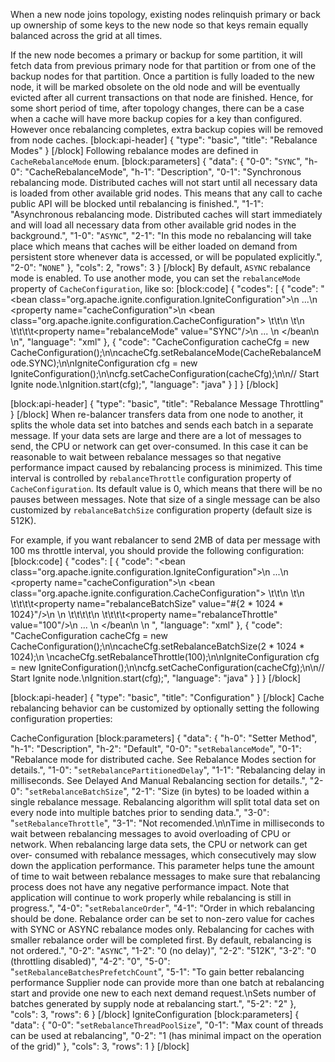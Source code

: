 When a new node joins topology, existing nodes relinquish primary or back up ownership of some keys to the new node so that keys remain equally balanced across the grid at all times.

If the new node becomes a primary or backup for some partition, it will fetch data from previous primary node for that partition or from one of the backup nodes for that partition. Once a partition is fully loaded to the new node, it will be marked obsolete on the old node and will be eventually evicted after all current transactions on that node are finished. Hence, for some short period of time, after topology changes, there can be a case when a cache will have more backup copies for a key than configured. However once rebalancing completes, extra backup copies will be removed from node caches.
[block:api-header]
{
  "type": "basic",
  "title": "Rebalance Modes"
}
[/block]
Following rebalance modes are defined in `CacheRebalanceMode` enum.
[block:parameters]
{
  "data": {
    "0-0": "`SYNC`",
    "h-0": "CacheRebalanceMode",
    "h-1": "Description",
    "0-1": "Synchronous rebalancing mode. Distributed caches will not start until all necessary data is loaded from other available grid nodes. This means that any call to cache public API will be blocked until rebalancing is finished.",
    "1-1": "Asynchronous rebalancing mode. Distributed caches will start immediately and will load all necessary data from other available grid nodes in the background.",
    "1-0": "`ASYNC`",
    "2-1": "In this mode no rebalancing will take place which means that caches will be either loaded on demand from persistent store whenever data is accessed, or will be populated explicitly.",
    "2-0": "`NONE`"
  },
  "cols": 2,
  "rows": 3
}
[/block]
By default, `ASYNC` rebalance mode is enabled. To use another mode, you can set the `rebalanceMode` property of `CacheConfiguration`, like so:
[block:code]
{
  "codes": [
    {
      "code": "<bean class=\"org.apache.ignite.configuration.IgniteConfiguration\">\n    ...\n    <property name=\"cacheConfiguration\">\n        <bean class=\"org.apache.ignite.configuration.CacheConfiguration\">          \t\t\n          \t<!-- Set synchronous rebalancing. -->\n    \t\t\t\t<property name=\"rebalanceMode\" value=\"SYNC\"/>\n            ... \n        </bean\n    </property>\n</bean>",
      "language": "xml"
    },
    {
      "code": "CacheConfiguration cacheCfg = new CacheConfiguration();\n\ncacheCfg.setRebalanceMode(CacheRebalanceMode.SYNC);\n\nIgniteConfiguration cfg = new IgniteConfiguration();\n\ncfg.setCacheConfiguration(cacheCfg);\n\n// Start Ignite node.\nIgnition.start(cfg);",
      "language": "java"
    }
  ]
}
[/block]

[block:api-header]
{
  "type": "basic",
  "title": "Rebalance Message Throttling"
}
[/block]
When re-balancer transfers data from one node to another, it splits the whole data set into batches and sends each batch in a separate message. If your data sets are large and there are a lot of messages to send, the CPU or network can get over-consumed. In this case it can be reasonable to wait between rebalance messages so that negative performance impact caused by rebalancing process is minimized. This time interval is controlled by `rebalanceThrottle` configuration property of  `CacheConfiguration`. Its default value is 0, which means that there will be no pauses between messages. Note that size of a single message can be also customized by `rebalanceBatchSize` configuration property (default size is 512K).

For example, if you want rebalancer to send 2MB of data per message with 100 ms throttle interval, you should provide the following configuration: 
[block:code]
{
  "codes": [
    {
      "code": "<bean class=\"org.apache.ignite.configuration.IgniteConfiguration\">\n    ...\n    <property name=\"cacheConfiguration\">\n        <bean class=\"org.apache.ignite.configuration.CacheConfiguration\">          \t\t\n          \t<!-- Set batch size. -->\n    \t\t\t\t<property name=\"rebalanceBatchSize\" value=\"#{2 * 1024 * 1024}\"/>\n \n    \t\t\t\t<!-- Set throttle interval. -->\n    \t\t\t\t<property name=\"rebalanceThrottle\" value=\"100\"/>\n            ... \n        </bean\n    </property>\n</bean> ",
      "language": "xml"
    },
    {
      "code": "CacheConfiguration cacheCfg = new CacheConfiguration();\n\ncacheCfg.setRebalanceBatchSize(2 * 1024 * 1024);\n            \ncacheCfg.setRebalanceThrottle(100);\n\nIgniteConfiguration cfg = new IgniteConfiguration();\n\ncfg.setCacheConfiguration(cacheCfg);\n\n// Start Ignite node.\nIgnition.start(cfg);",
      "language": "java"
    }
  ]
}
[/block]

[block:api-header]
{
  "type": "basic",
  "title": "Configuration"
}
[/block]
Cache rebalancing behavior can be customized by optionally setting the following configuration properties:

CacheConfiguration
[block:parameters]
{
  "data": {
    "h-0": "Setter Method",
    "h-1": "Description",
    "h-2": "Default",
    "0-0": "`setRebalanceMode`",
    "0-1": "Rebalance mode for distributed cache. See Rebalance Modes section for details.",
    "1-0": "`setRebalancePartitionedDelay`",
    "1-1": "Rebalancing delay in milliseconds. See Delayed And Manual Rebalancing section for details.",
    "2-0": "`setRebalanceBatchSize`",
    "2-1": "Size (in bytes) to be loaded within a single rebalance message. Rebalancing algorithm will split total data set on every node into multiple batches prior to sending data.",
    "3-0": "`setRebalanceThrottle`",
    "3-1": "Not recomended.\n\nTime in milliseconds to wait between rebalancing messages to avoid overloading of CPU or network. When rebalancing large data sets, the CPU or        network can get over-  consumed with rebalance messages, which consecutively may slow down the application performance. This parameter helps tune the amount of time to wait between rebalance messages to make sure that rebalancing process does not have any negative performance impact. Note that application will continue to work properly while rebalancing is still in progress.",
    "4-0": "`setRebalanceOrder`",
    "4-1": "Order in which rebalancing should be done. Rebalance order can be set to non-zero value for caches with SYNC or ASYNC rebalance modes only. Rebalancing for caches with smaller rebalance order will be completed first. By default, rebalancing is not ordered.",
    "0-2": "`ASYNC`",
    "1-2": "0 (no delay)",
    "2-2": "512K",
    "3-2": "0 (throttling disabled)",
    "4-2": "0",
    "5-0": "`setRebalanceBatchesPrefetchCount`",
    "5-1": "To gain better rebalancing performance Supplier node can provide more than one batch at rebalancing start and provide one new to each next demand request.\nSets number of batches generated by supply node at rebalancing start.",
    "5-2": "2"
  },
  "cols": 3,
  "rows": 6
}
[/block]
IgniteConfiguration
[block:parameters]
{
  "data": {
    "0-0": "`setRebalanceThreadPoolSize`",
    "0-1": "Max count of threads can be used at rebalancing",
    "0-2": "1 (has minimal impact on the operation of the grid)"
  },
  "cols": 3,
  "rows": 1
}
[/block]